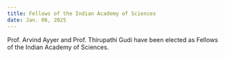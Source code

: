 ```yaml
---
title: Fellows of the Indian Academy of Sciences 
date: Jan. 06, 2025
---
```


Prof. Arvind Ayyer and Prof. Thirupathi Gudi have been elected as Fellows of the Indian Academy of Sciences.
